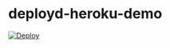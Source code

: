 # deployd-heroku-demo
[![Deploy](https://www.herokucdn.com/deploy/button.png)](https://heroku.com/deploy?template=https://github.com/NicolasRitouet/deployd-heroku-demo)
